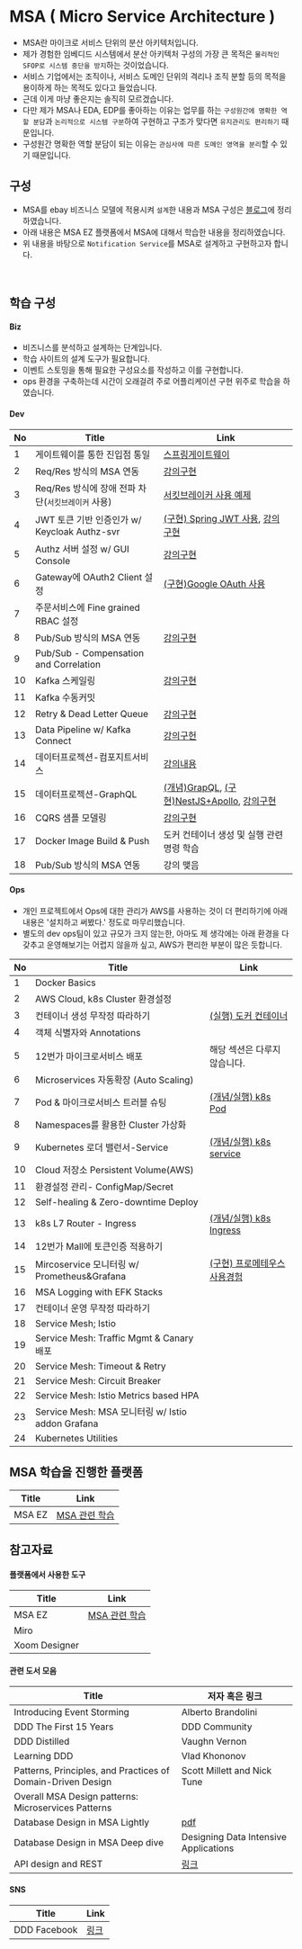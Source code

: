 # MSA ( Micro Service Architecture )
- MSA란 마이크로 서비스 단위의 분산 아키텍처입니다.
- 제가 경험한 임베디드 시스템에서 분산 아키텍처 구성의 가장 큰 목적은 `물리적인 SFOP로 시스템 중단을 방지`하는 것이었습니다.
- 서비스 기업에서는 조직이나, 서비스 도메인 단위의 격리나 조직 분할 등의 목적을 용이하게 하는 목적도 있다고 들었습니다.
- 근데 이게 마냥 좋은지는 솔직히 모르겠습니다.
- 다만 제가 MSA나 EDA, EDP를 좋아하는 이유는 업무를 하는 `구성원간에 명확한 역할 분담`과 `논리적으로 시스템 구분`하여 구현하고 구조가 맞다면 `유지관리도 편리하기` 때문입니다.
- 구성원간 명확한 역할 분담이 되는 이유는 `관심사에 따른 도메인 영역을 분리`할 수 있기 때문입니다.

## 구성
- MSA를 ebay 비즈니스 모델에 적용시켜 `설계`한 내용과 MSA 구성은 [블로그][MSA_ARCH]에 정리하였습니다.
- 아래 내용은 MSA EZ 플랫폼에서 MSA에 대해서 학습한 내용을 정리하였습니다.
- 위 내용을 바탕으로 `Notification Service`를 MSA로 설계하고 구현하고자 합니다.


<br/>

## 학습 구성

#### Biz
- 비즈니스를 분석하고 설계하는 단계입니다.
- 학습 사이트의 설계 도구가 필요합니다.
- 이벤트 스토밍을 통해 필요한 구성요소를 작성하고 이를 구현합니다.
- ops 환경을 구축하는데 시간이 오래걸려 주로 어플리케이션 구현 위주로 학습을 하였습니다.


#### Dev
| No | Title | Link |
| ------ | ------ | ------ |
| 1 | 게이트웨이를 통한 진입점 통일 | [스프링게이트웨이][GATEWAY_PR] |
| 2 | Req/Res 방식의 MSA 연동 | [강의구현][MSA_BASIC] |
| 3 | Req/Res 방식에 장애 전파 차단(`서킷브레이커` 사용) | [서킷브레이커  사용 예제][CIRCUITBREAK-PR] |
| 4 | JWT 토큰 기반 인증인가 w/ Keycloak Authz-svr | [(구현) Spring JWT 사용][JWT-SPRING], [강의 구현][OAuth2-PR] |
| 5 | Authz 서버 설정 w/ GUI Console | [강의구현][key-clock] |
| 6 | Gateway에 OAuth2 Client 설정 | [(구현)Google OAuth 사용][Google-OAuth] |
| 7 | 주문서비스에 Fine grained RBAC 설정 | |
| 8 | Pub/Sub 방식의 MSA 연동 | [강의구현][PUB_SUB_SHOPPING] |
| 9 | Pub/Sub - Compensation and Correlation | |
| 10 | Kafka 스케일링 | [강의구현][scailing] |
| 11 | Kafka 수동커밋 | |
| 12 | Retry & Dead Letter Queue |[강의구현][retry_deadQueue] |
| 13 | Data Pipeline w/ Kafka Connect | [강의구헌][data-pipe] |
| 14 | 데이터프로젝션-컴포지트서비스 | [강의내용][composite_server] |
| 15 | 데이터프로젝션-GraphQL | [(개념)GrapQL][GraphQL-Concept], [(구현)NestJS+Apollo][GraphQL-Project], [강의구현][Spring_GraphQL_PR] |
| 16 | CQRS 샘플 모델링 | [강의구현][Shop_CQRL_PR] |
| 17 | Docker Image Build & Push| 도커 컨테이너 생성 및 실행 관련 명령 학습 |
| 18 | Pub/Sub 방식의 MSA 연동 | 강의 맺음 |



#### Ops
- 개인 프로젝트에서 Ops에 대한 관리가 AWS를 사용하는 것이 더 편리하기에 아래 내용은 '설치하고 써봤다.' 정도로 마무리했습니다.
- 별도의 dev ops팀이 있고 규모가 크지 않는한, 아마도 제 생각에는 아래 환경을 다 갖추고 운영해보기는 어렵지 않을까 싶고, AWS가 편리한 부분이 많은 듯합니다.


| No | Title | Link |
| ------ | ------ | ------ |
| 1 | Docker Basics | |
| 2 | AWS Cloud, k8s Cluster 환경설정 | |
| 3 | 컨테이너 생성 무작정 따라하기 | [(실행) 도커 컨테이너 ][Docker-Container] |
| 4 | 객체 식별자와 Annotations | |
| 5 | 12번가 마이크로서비스 배포 | 해당 섹션은 다루지 않습니다. |
| 6 | Microservices 자동확장 (Auto Scaling) | |
| 7 | Pod & 마이크로서비스 트러블 슈팅 | [(개념/실행) k8s Pod ][k8s-POD] |
| 8 | Namespaces를 활용한 Cluster 가상화 | |
| 9 | Kubernetes 로더 밸런서-Service | [(개념/실행) k8s service][K8S-SERVICE] |
| 10 | Cloud 저장소 Persistent Volume(AWS) | |
| 11 | 환경설정 관리- ConfigMap/Secret | |
| 12 | Self-healing & Zero-downtime Deploy | |
| 13 | k8s L7 Router - Ingress | [(개념/실행) k8s Ingress][K8S-SERVICE] |
| 14 | 12번가 Mall에 토큰인증 적용하기 | |
| 15 | Mircoservice 모니터링 w/ Prometheus&Grafana | [(구현) 프로메테우스 사용경험][Spring-prometheus] |
| 16 | MSA Logging with EFK Stacks | |
| 17 | 컨테이너 운영 무작정 따라하기 | |
| 18 | Service Mesh; Istio | |
| 19 | Service Mesh: Traffic Mgmt & Canary 배포 | |
| 20 | Service Mesh: Timeout & Retry | |
| 21 | Service Mesh: Circuit Breaker | |
| 22 | Service Mesh: Istio Metrics based HPA | |
| 23 | Service Mesh: MSA 모니터링 w/ Istio addon Grafana | |
| 24 | Kubernetes Utilities | |

## MSA 학습을 진행한 플랫폼
| Title | Link |  
| ------ | ------ |  
| MSA EZ | [MSA 관련 학습][MSAEZ_LINK] |


## 참고자료
#### 플랫폼에서 사용한 도구
| Title | Link |  
| ------ | ------ |  
| MSA EZ | [MSA 관련 학습][MSAEZ_LINK] |
| Miro | |
| Xoom Designer | |

#### 관련 도서 모음
| Title | 저자 혹은 링크 |  
| ------ | ------ |  
| Introducing Event Storming | Alberto Brandolini |
| DDD The First 15 Years | DDD Community |
| DDD Distilled | Vaughn Vernon |
| Learning DDD | Vlad Khononov |
| Patterns, Principles, and Practices of Domain-Driven Design | Scott Millett and Nick Tune |
| Overall MSA Design patterns: Microservices Patterns | |
| Database Design in MSA Lightly | [pdf](https://assets.confluent.io/m/2a60fabedb2dfbb1/original/20190307-EB-Making_Sense_of_Stream_Processing_Confluent.pdf) |
| Database Design in MSA Deep dive | Designing Data Intensive Applications |
| API design and REST | [링크](https://pepa.holla.cz/wp-content/uploads/2016/01/REST-in-Practice.pdf?fbclid=IwAR3XSyyeNpTqAehkNSesMyCv6Rnnuhqc901meKjsG6weWLab-u84xGiMJmw) |

#### SNS
| Title | Link |  
| ------ | ------ | 
| DDD Facebook | [링크][DDD Facebook] |

[//]: # (These are reference links used in the body of this note and get stripped out when the markdown processor does its job. There is no need to format nicely because it shouldn't be seen. Thanks SO - http://stackoverflow.com/questions/4823468/store-comments-in-markdown-syntax)
   [MSAEZ_LINK]: <https://intro-kor.msaez.io/started/#%EC%A3%BC%EC%9A%94-features>
   [MSA_ARCH]: <https://medium.com/@tas.com/msa-micro-service-architecture-dfa4cc194f2a>
   [DDD Facebook]: <https://www.facebook.com/groups/cloudswmoding>
   [Spring-prometheus]: <https://github.com/t0e8r1r4y/springframewordk/blob/main/prometheus_spring/README.md>
   [JWT-SPRING]: <https://github.com/t0e8r1r4y/springframewordk/blob/main/jwt/springjwt.md>
   [Google-OAuth]: <https://github.com/t0e8r1r4y/springframewordk/tree/main/googleAuth>
   [K8S-SERVICE]: <https://github.com/t0e8r1r4y/container-and-k8s-aws/blob/main/chapter5/README.md>
   [k8s-POD]: <https://github.com/t0e8r1r4y/container-and-k8s-aws/tree/main/chapter3>
   [Docker-Container]: <https://github.com/t0e8r1r4y/container-and-k8s-aws/tree/main/chapter2>
   [GraphQL-Concept]: <https://github.com/t0e8r1r4y/blogContents/blob/main/GraphQL/graphql.md>
   [GraphQL-Project]: <https://github.com/t0e8r1r4y/delivery-food-service#readme>
   [CIRCUITBREAK-PR]: <https://github.com/t0e8r1r4y/MSAEZ_Project/tree/main/circuitbreaker/monolithToMisvc>
   [GATEWAY_PR]: <https://github.com/t0e8r1r4y/MSAEZ_Project/tree/main/Spring-Gateway-OAuth2-Keycloak>
   [OAuth2-PR]: <https://github.com/t0e8r1r4y/MSAEZ_Project/tree/main/Oauth2-Keycloak>
   [Spring_GraphQL_PR]: <https://github.com/t0e8r1r4y/MSAEZ_Project/tree/main/dp-graphql>
   [Shop_CQRL_PR]: <https://github.com/t0e8r1r4y/MSAEZ_Project/tree/main/shopmall_cqrs>
   [MSA_BASIC]: <https://github.com/t0e8r1r4y/MSAEZ_Project/tree/main/shopmall_MonoToMs>
   [key-clock]: <https://github.com/t0e8r1r4y/MSAEZ_Project/tree/main/Spring-Gateway-OAuth2-Keycloak>
   [composite_server]: <https://github.com/t0e8r1r4y/MSAEZ_Project/tree/main/dp-composite-svc>
   [retry_deadQueue]: <https://github.com/t0e8r1r4y/MSAEZ_Project/tree/main/retry-dlq>
   [data-pipe]: <https://github.com/t0e8r1r4y/MSAEZ_Project/tree/main/kafka-connect>
   [scailing]: <https://github.com/t0e8r1r4y/MSAEZ_Project/tree/main/partition-scaling>
   [PUB_SUB_SHOPPING]: <https://github.com/t0e8r1r4y/MSAEZ_Project/tree/main/shopmall_2>
